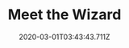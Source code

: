 ---
templateKey: blog-post
featuredpost: false
date: 2020-03-01T03:43:43.711Z
featuredimage: /img/quest_bg2.png
imgBg: quest_bg2
title: Meet the Wizard
description: You received a letter from the local wizard. He claims to have information regarding the old community center.
reward: The Wizard gives you a potion that allows you to read the language of the Junimos.
tags:
  - The morning after you examine the first golden scroll in the Community Center you receive a letter from the Wizard saying he has information for you. Enter the wizard's tower.
---